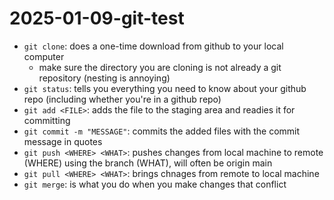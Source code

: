 # 2025-01-09-git-test
- `git clone`: does a one-time download from github to your local computer
  - make sure the directory you are cloning is not already a git repository (nesting is annoying)
- `git status`: tells you everything you need to know about your github repo (including whether you're in a github repo)
- `git add <FILE>`: adds the file to the staging area and readies it for committing
- `git commit -m "MESSAGE"`: commits the added files with the commit message in quotes
- `git push <WHERE> <WHAT>`: pushes changes from local machine to remote (WHERE) using the branch (WHAT), will often be origin main
- `git pull <WHERE> <WHAT>`: brings chnages from remote to local machine
- `git merge`: is what you do when you make changes that conflict
